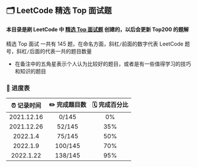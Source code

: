 ## 🗂 LeetCode 精选 Top 面试题

#### 本目录是刷 LeetCode 中 [精选 Top 面试题](https://leetcode-cn.com/problem-list/2ckc81c/) 创建的，以后会更新 Top200 的题解   
精选 Top 面试 一共有 145 题，在命名方面，斜杠```/```前面的数字代表 LeetCode 题号，斜杠```/```后面的代表一共的题目数量  
* 在备注中的五角星表示个人认为比较好的题目，或者是有一些值得学习的技巧和知识的题目   

###  📅 进度表

| ⏰ 记录时间 | ✏️ 完成题目数 | 🗓 完成百分比 |
| :--------: | :----------: | :----------: |
| 2021.12.16 |    0/145    |     0%      |
| 2021.12.26 |    52/145    |     35%      |
| 2022.1.4 |    75/145    |     50%      |
| 2022.1.9 |    100/145    |     70%      |
| 2022.1.22 |    138/145    |     95%      |

